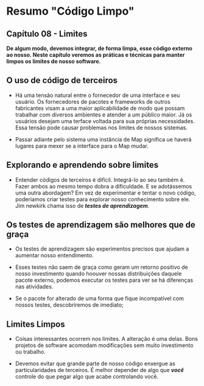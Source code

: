 # Resumo "Código Limpo"

## Capítulo 08 - Limites

**De algum modo, devemos integrar, de forma limpa, esse código externo ao nosso. Neste capítulo veremos as práticas e técnicas para manter limpos os limites de nosso software.**

## O uso de código de terceiros
- Há uma tensão natural entre o fornecedor de uma interface e seu usuário. Os fornecedores de pacotes e frameworks de outros fabricantes visam a uma maior aplicabilidade de modo que possam trabalhar com diversos ambientes e atender a um público maior. Já os usuários desejam uma terface voltada para sua próprias necessidades. Essa tensão pode causar problemas nos limites de nossos sistemas.

- Passar adiante pelo sistema uma instância de Map<Sensor> significa ue haverá lugares para mexer se a interface para o Map mudar.

## Explorando e aprendendo sobre limites
- Entender códigos de terceiros é difícil. Integrá-lo ao seu também é. Fazer ambos ao mesmo tempo dobra a dificuldade. E se adotássemos uma outra abordagem? Em vez de experimentar e tentar o novo código, poderiamos criar testes para explorar nosso conhecimento sobre ele. Jim newkirk chama isso de ***testes de aprendizagem***.

## Os testes de aprendizagem são melhores que de graça
- Os testes de aprendizagem são experimentos precisos que ajudam a aumentar nosso entendimento.

- Esses testes não saem de graça como geram um retorno positivo de nosso investimento quando hoouver nossas distribuições daquele pacote externo, podemos executar os testes para ver se há diferenças nas atividades.

- Se o pacote for alterado de uma forma que fique incompatível com nossos testes, descobriremos de imediato;

## Limites Limpos
- Coisas interessantes ocorrem nos limites. A alteração é uma delas. Bons projetos de software acomodam modificações sem muito investimento ou trabalho.

- Devemos evitar que grande parte de nosso código enxergue as particularidades de terceiros. É melhor depender de algo que ***você*** controle do que pegar algo que acabe controlando você.